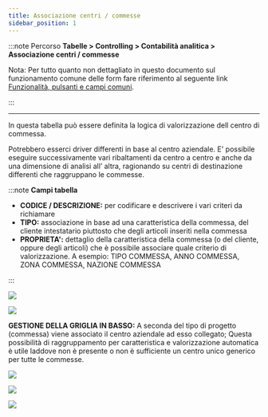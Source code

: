 ```yaml
---
title: Associazione centri / commesse
sidebar_position: 1
---
```


:::note Percorso
**Tabelle > Controlling > Contabilità analitica > Associazione centri / commesse**

Nota:
Per tutto quanto non dettagliato in questo documento sul funzionamento comune delle form fare riferimento al seguente link [Funzionalità, pulsanti e campi comuni](/docs/guide/common).

:::

---

In questa tabella può essere definita la logica di valorizzazione dell centro di commessa.

 Potrebbero esserci driver differenti in base al centro aziendale. E' possibile eseguire successivamente vari ribaltamenti da centro a centro e anche da una dimensione di analisi all’ altra, ragionando su centri di destinazione differenti che raggruppano le commesse. 


:::note **Campi tabella**
-	**CODICE / DESCRIZIONE:** per codificare e descrivere i vari criteri da richiamare
-	**TIPO:**  associazione in base ad una caratteristica della commessa, del cliente intestatario piuttosto che degli articoli inseriti nella commessa
- **PROPRIETA':** dettaglio della caratteristica della commessa (o del cliente, oppure degli articoli) che è possibile associare quale criterio di valorizzazione. A esempio: TIPO COMMESSA, ANNO COMMESSA, ZONA COMMESSA, NAZIONE COMMESSA

:::



![](/img/it-it/configurations/tables/controlling/analytical-accounting/projects-centers-association/prj-cen-ass1.png)


![](/img/it-it/configurations/tables/controlling/analytical-accounting/projects-centers-association/prj-cen-ass2.png)

**GESTIONE DELLA GRIGLIA IN BASSO:** A seconda del tipo di progetto (commessa) viene associato il centro aziendale ad esso collegato; 
Questa possibilità di raggruppamento per caratteristica e valorizzazione automatica è utile laddove non è presente o non è sufficiente un centro unico generico per tutte le commesse. 

![](/img/it-it/configurations/tables/controlling/analytical-accounting/projects-centers-association/prj-cen-ass3.png)


![](/img/it-it/configurations/tables/controlling/analytical-accounting/projects-centers-association/prj-cen-ass4.png)


![](/img/it-it/configurations/tables/controlling/analytical-accounting/projects-centers-association/prj-cen-ass5.png)

